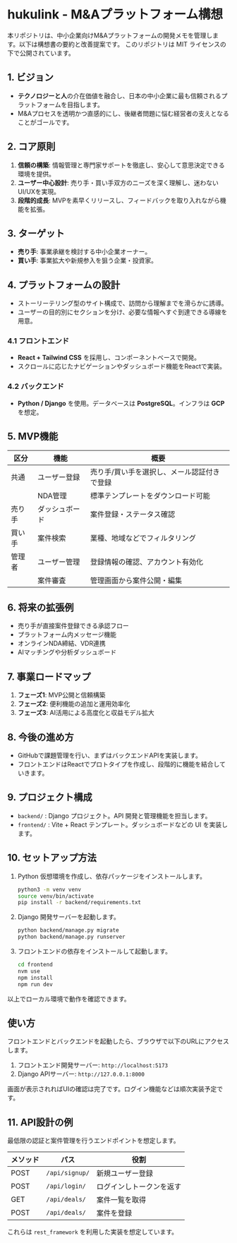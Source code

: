 # hukulink - M&Aプラットフォーム構想

本リポジトリは、中小企業向けM&Aプラットフォームの開発メモを管理します。以下は構想書の要約と改善提案です。
このリポジトリは MIT ライセンスの下で公開されています。

## 1. ビジョン
- **テクノロジーと人**の介在価値を融合し、日本の中小企業に最も信頼されるプラットフォームを目指します。
- M&Aプロセスを透明かつ直感的にし、後継者問題に悩む経営者の支えとなることがゴールです。

## 2. コア原則
1. **信頼の構築**: 情報管理と専門家サポートを徹底し、安心して意思決定できる環境を提供。
2. **ユーザー中心設計**: 売り手・買い手双方のニーズを深く理解し、迷わないUI/UXを実現。
3. **段階的成長**: MVPを素早くリリースし、フィードバックを取り入れながら機能を拡張。

## 3. ターゲット
- **売り手**: 事業承継を検討する中小企業オーナー。
- **買い手**: 事業拡大や新規参入を狙う企業・投資家。

## 4. プラットフォームの設計
- ストーリーテリング型のサイト構成で、訪問から理解までを滑らかに誘導。
- ユーザーの目的別にセクションを分け、必要な情報へすぐ到達できる導線を用意。

### 4.1 フロントエンド
- **React + Tailwind CSS** を採用し、コンポーネントベースで開発。
- スクロールに応じたナビゲーションやダッシュボード機能をReactで実装。

### 4.2 バックエンド
- **Python / Django** を使用。データベースは **PostgreSQL**。インフラは **GCP** を想定。

## 5. MVP機能
| 区分 | 機能 | 概要 |
| --- | --- | --- |
| 共通 | ユーザー登録 | 売り手/買い手を選択し、メール認証付きで登録 |
|  | NDA管理 | 標準テンプレートをダウンロード可能 |
| 売り手 | ダッシュボード | 案件登録・ステータス確認 |
| 買い手 | 案件検索 | 業種、地域などでフィルタリング |
| 管理者 | ユーザー管理 | 登録情報の確認、アカウント有効化 |
|  | 案件審査 | 管理画面から案件公開・編集 |

## 6. 将来の拡張例
- 売り手が直接案件登録できる承認フロー
- プラットフォーム内メッセージ機能
- オンラインNDA締結、VDR連携
- AIマッチングや分析ダッシュボード

## 7. 事業ロードマップ
1. **フェーズ1**: MVP公開と信頼構築
2. **フェーズ2**: 便利機能の追加と運用効率化
3. **フェーズ3**: AI活用による高度化と収益モデル拡大

## 8. 今後の進め方
- GitHubで課題管理を行い、まずはバックエンドAPIを実装します。
- フロントエンドはReactでプロトタイプを作成し、段階的に機能を結合していきます。

## 9. プロジェクト構成
- `backend/` : Django プロジェクト。API 開発と管理機能を担当します。
- `frontend/` : Vite + React テンプレート。ダッシュボードなどの UI を実装します。

## 10. セットアップ方法
1. Python 仮想環境を作成し、依存パッケージをインストールします。
   ```bash
   python3 -m venv venv
   source venv/bin/activate
   pip install -r backend/requirements.txt
   ```
2. Django 開発サーバーを起動します。
   ```bash
   python backend/manage.py migrate
   python backend/manage.py runserver
   ```
3. フロントエンドの依存をインストールして起動します。
   ```bash
   cd frontend
   nvm use
   npm install
   npm run dev
   ```

以上でローカル環境で動作を確認できます。

## 使い方

フロントエンドとバックエンドを起動したら、ブラウザで以下のURLにアクセスします。

1. フロントエンド開発サーバー: `http://localhost:5173`
2. Django APIサーバー: `http://127.0.0.1:8000`

画面が表示されればUIの確認は完了です。ログイン機能などは順次実装予定です。

## 11. API設計の例
最低限の認証と案件管理を行うエンドポイントを想定します。

| メソッド | パス | 役割 |
| --- | --- | --- |
| POST | `/api/signup/` | 新規ユーザー登録 |
| POST | `/api/login/` | ログインしトークンを返す |
| GET | `/api/deals/` | 案件一覧を取得 |
| POST | `/api/deals/` | 案件を登録 |

これらは `rest_framework` を利用した実装を想定しています。

